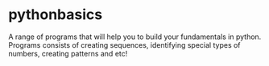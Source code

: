 # pythonbasics
A range of programs that will help you to build your fundamentals in python. Programs consists of creating sequences, identifying special types of numbers, creating patterns and etc!
